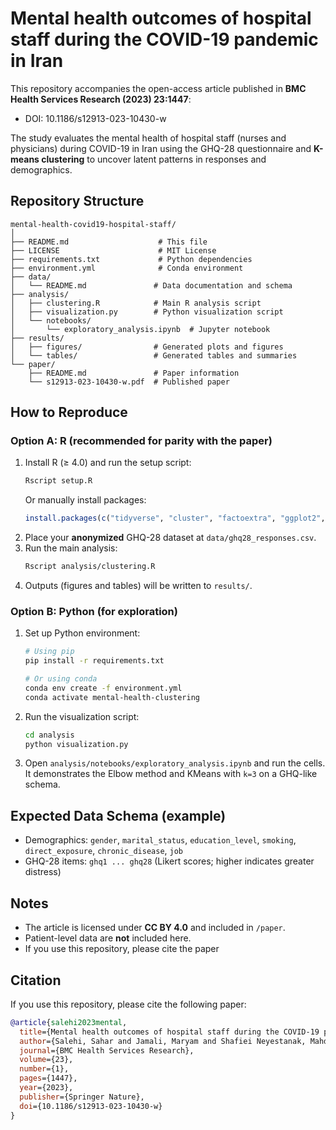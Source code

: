 # Mental health outcomes of hospital staff during the COVID-19 pandemic in Iran

This repository accompanies the open-access article published in **BMC Health Services Research (2023) 23:1447**:
- DOI: 10.1186/s12913-023-10430-w

The study evaluates the mental health of hospital staff (nurses and physicians) during COVID-19 in Iran using the GHQ-28 questionnaire and **K-means clustering** to uncover latent patterns in responses and demographics.

## Repository Structure

```
mental-health-covid19-hospital-staff/
│
├── README.md                    # This file
├── LICENSE                      # MIT License
├── requirements.txt             # Python dependencies
├── environment.yml              # Conda environment
├── data/
│   └── README.md               # Data documentation and schema
├── analysis/
│   ├── clustering.R            # Main R analysis script
│   ├── visualization.py        # Python visualization script
│   └── notebooks/
│       └── exploratory_analysis.ipynb  # Jupyter notebook
├── results/
│   ├── figures/                # Generated plots and figures
│   └── tables/                 # Generated tables and summaries
└── paper/
    ├── README.md               # Paper information
    └── s12913-023-10430-w.pdf  # Published paper
```



## How to Reproduce

### Option A: R (recommended for parity with the paper)
1. Install R (≥ 4.0) and run the setup script:
   ```bash
   Rscript setup.R
   ```
   Or manually install packages:
   ```r
   install.packages(c("tidyverse", "cluster", "factoextra", "ggplot2", "readr"))
   ```
2. Place your **anonymized** GHQ-28 dataset at `data/ghq28_responses.csv`.
3. Run the main analysis:
   ```bash
   Rscript analysis/clustering.R
   ```
4. Outputs (figures and tables) will be written to `results/`.

### Option B: Python (for exploration)
1. Set up Python environment:
   ```bash
   # Using pip
   pip install -r requirements.txt
   
   # Or using conda
   conda env create -f environment.yml
   conda activate mental-health-clustering
   ```
2. Run the visualization script:
   ```bash
   cd analysis
   python visualization.py
   ```
3. Open `analysis/notebooks/exploratory_analysis.ipynb` and run the cells.
   It demonstrates the Elbow method and KMeans with `k=3` on a GHQ-like schema.

## Expected Data Schema (example)
- Demographics: `gender`, `marital_status`, `education_level`, `smoking`, `direct_exposure`, `chronic_disease`, `job`
- GHQ-28 items: `ghq1 ... ghq28` (Likert scores; higher indicates greater distress)

## Notes
- The article is licensed under **CC BY 4.0** and included in `/paper`.
- Patient-level data are **not** included here.
- If you use this repository, please cite the paper 



## Citation

If you use this repository, please cite the following paper:

```bibtex
@article{salehi2023mental,
  title={Mental health outcomes of hospital staff during the COVID-19 pandemic in Iran},
  author={Salehi, Sahar and Jamali, Maryam and Shafiei Neyestanak, Mahdi and Amjaz, Milad Safaei and Baigi, Vali and Yekaninejad, Mir Saeed},
  journal={BMC Health Services Research},
  volume={23},
  number={1},
  pages={1447},
  year={2023},
  publisher={Springer Nature},
  doi={10.1186/s12913-023-10430-w}
}
```

